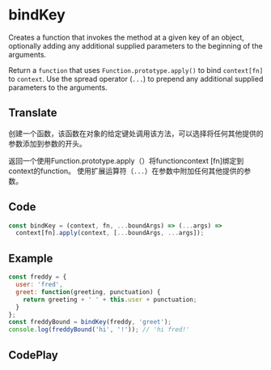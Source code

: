 # bindKey

Creates a function that invokes the method at a given key of an object, optionally adding any additional supplied parameters to the beginning of the arguments.

Return a `function` that uses `Function.prototype.apply()` to bind `context[fn]` to `context`.
Use the spread operator (`...`) to prepend any additional supplied parameters to the arguments.

## Translate

创建一个函数，该函数在对象的给定键处调用该方法，可以选择将任何其他提供的参数添加到参数的开头。

返回一个使用Function.prototype.apply（）将functioncontext [fn]绑定到context的function。
使用扩展运算符（`...`）在参数中附加任何其他提供的参数。

## Code

```js
const bindKey = (context, fn, ...boundArgs) => (...args) =>
  context[fn].apply(context, [...boundArgs, ...args]);
```

## Example

```js
const freddy = {
  user: 'fred',
  greet: function(greeting, punctuation) {
    return greeting + ' ' + this.user + punctuation;
  }
};
const freddyBound = bindKey(freddy, 'greet');
console.log(freddyBound('hi', '!')); // 'hi fred!'
```

## CodePlay

<template>
  <code-play codeplay-id="" />
</template>
